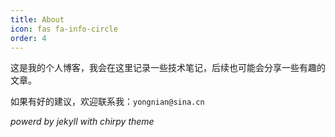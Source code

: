 ```yaml
---
title: About
icon: fas fa-info-circle
order: 4
---
```




这是我的个人博客，我会在这里记录一些技术笔记，后续也可能会分享一些有趣的文章。

如果有好的建议，欢迎联系我：`yongnian@sina.cn`

*powerd by jekyll with chirpy theme*
